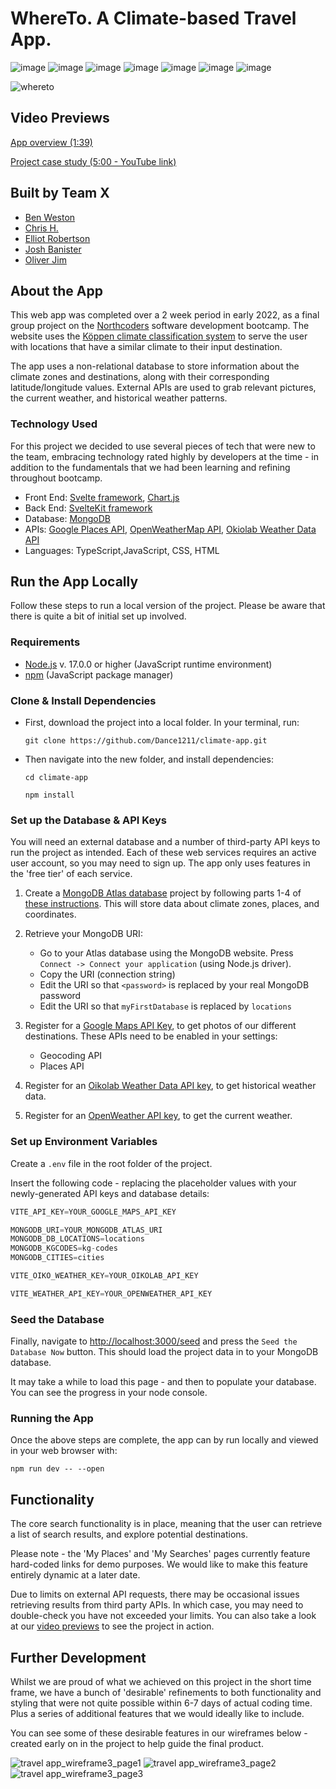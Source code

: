 # WhereTo. A Climate-based Travel App.

![image](https://img.shields.io/badge/Svelte-4A4A55?style=for-the-badge&logo=svelte&logoColor=FF3E00)
![image](https://img.shields.io/badge/TypeScript-007ACC?style=for-the-badge&logo=typescript&logoColor=white)
![image](https://img.shields.io/badge/CSS3-1572B6?style=for-the-badge&logo=css3&logoColor=white)
![image](https://img.shields.io/badge/JavaScript-323330?style=for-the-badge&logo=javascript&logoColor=F7DF1E)
![image](https://img.shields.io/badge/HTML5-E34F26?style=for-the-badge&logo=html5&logoColor=white)
![image](https://img.shields.io/badge/MongoDB-4EA94B?style=for-the-badge&logo=mongodb&logoColor=white)
![image](https://img.shields.io/badge/Chart.js-FF6384?style=for-the-badge&logo=chartdotjs&logoColor=white)

![whereto](https://user-images.githubusercontent.com/83911563/157258361-43ad5104-df0e-47b4-8834-5b1f34c53fba.gif)

## Video Previews

[App overview (1:39)](https://user-images.githubusercontent.com/68435229/157645306-b15d21bc-925b-41bf-bc9b-e6196c6c556f.mp4)

[Project case study (5:00 - YouTube link)](https://www.youtube.com/watch?v=xmu_EPWvjPU)

## Built by Team X

- [Ben Weston](https://github.com/benwestondigital)
- [Chris H.](https://github.com/CH-DD)
- [Elliot Robertson](https://github.com/ellriffs)
- [Josh Banister](https://github.com/Dance1211)
- [Oliver Jim](https://github.com/oliverj95)

## About the App

This web app was completed over a 2 week period in early 2022, as a final group project on the [Northcoders](https://northcoders.com/) software development bootcamp. The website uses the [Köppen climate classification system](https://en.wikipedia.org/wiki/K%C3%B6ppen_climate_classification) to serve the user with locations that have a similar climate to their input destination.

The app uses a non-relational database to store information about the climate zones and destinations, along with their corresponding latitude/longitude values. External APIs are used to grab relevant pictures, the current weather, and historical weather patterns.

### Technology Used

For this project we decided to use several pieces of tech that were new to the team, embracing technology rated highly by developers at the time - in addition to the fundamentals that we had been learning and refining throughout bootcamp.

- Front End: [Svelte framework](https://svelte.dev/), [Chart.js](https://www.chartjs.org/)
- Back End: [SvelteKit framework](https://kit.svelte.dev/)
- Database: [MongoDB](https://www.mongodb.com/)
- APIs: [Google Places API](https://developers.google.com/maps/documentation/places/web-service/overview), [OpenWeatherMap API](https://openweathermap.org/api), [Okiolab Weather Data API](https://oikolab.com/api-details#api=weather&operation=weather-data)
- Languages: TypeScript,JavaScript, CSS, HTML

## Run the App Locally

Follow these steps to run a local version of the project. Please be aware that there is quite a bit of initial set up involved.

### Requirements

- [Node.js](https://nodejs.org/en/) v. 17.0.0 or higher (JavaScript runtime environment)
- [npm](https://www.npmjs.com/package/npm) (JavaScript package manager)

### Clone & Install Dependencies

- First, download the project into a local folder. In your terminal, run:

  `git clone https://github.com/Dance1211/climate-app.git`

- Then navigate into the new folder, and install dependencies:

  `cd climate-app`
  
  `npm install`

### Set up the Database & API Keys

You will need an external database and a number of third-party API keys to run the project as intended. Each of these web services requires an active user account, so you may need to sign up. The app only uses features in the 'free tier' of each service.

1. Create a [MongoDB Atlas database](https://www.mongodb.com/atlas/database) project by following parts 1-4 of [these instructions](https://docs.atlas.mongodb.com/getting-started/). This will store data about climate zones, places, and coordinates. 

2. Retrieve your MongoDB URI:
    - Go to your Atlas database using the MongoDB website. Press `Connect -> Connect your application` (using Node.js driver).
    - Copy the URI (connection string)
    - Edit the URI so that `<password>` is replaced by your real MongoDB password
    - Edit the URI so that `myFirstDatabase` is replaced by `locations`

3. Register for a [Google Maps API Key](https://mapsplatform.google.com/maps-products/), to get photos of our different destinations.
    These APIs need to be enabled in your settings:
    - Geocoding API
    - Places API

4. Register for an [Oikolab Weather Data API key](https://oikolab.com/api-details#api=weather&operation=weather-data), to get historical weather data.

5. Register for an [OpenWeather API key](https://openweathermap.org/api), to get the current weather.

### Set up Environment Variables

Create a `.env` file in the root folder of the project. 

Insert the following code - replacing the placeholder values with your newly-generated API keys and database details:

```js
VITE_API_KEY=YOUR_GOOGLE_MAPS_API_KEY

MONGODB_URI=YOUR_MONGODB_ATLAS_URI
MONGODB_DB_LOCATIONS=locations
MONGODB_KGCODES=kg-codes
MONGODB_CITIES=cities

VITE_OIKO_WEATHER_KEY=YOUR_OIKOLAB_API_KEY

VITE_WEATHER_API_KEY=YOUR_OPENWEATHER_API_KEY 
```
### Seed the Database
Finally, navigate to [http://localhost:3000/seed](http://localhost:3000/seed) and press the `Seed the Database Now` button. This should load the project data in to your MongoDB database. 

It may take a while to load this page - and then to populate your database. You can see the progress in your node console. 

### Running the App

Once the above steps are complete, the app can by run locally and viewed in your web browser with:

`npm run dev -- --open`

## Functionality

The core search functionality is in place, meaning that the user can retrieve a list of search results, and explore potential destinations.

Please note - the 'My Places' and 'My Searches' pages currently feature hard-coded links for demo purposes. We would like to make this feature entirely dynamic at a later date.

Due to limits on external API requests, there may be occasional issues retrieving results from third party APIs. In which case, you may need to double-check you have not exceeded your limits. You can also take a look at our [video previews](#video-previews) to see the project in action.

## Further Development

Whilst we are proud of what we achieved on this project in the short time frame, we have a bunch of 'desirable' refinements to both functionality and styling that were not quite possible within 6-7 days of actual coding time. Plus a series of additional features that we would ideally like to include.

You can see some of these desirable features in our wireframes below - created early on in the project to help guide the final product.

![travel app_wireframe3_page1](https://user-images.githubusercontent.com/68435229/157651552-a724d83f-9927-460d-be57-4253b75c2717.jpg)
![travel app_wireframe3_page2](https://user-images.githubusercontent.com/68435229/157651579-d259e7f0-6643-444f-9563-2639931394ea.jpg)
![travel app_wireframe3_page3](https://user-images.githubusercontent.com/68435229/157651593-4190c926-e272-4eed-92c1-2db92452548e.jpg)
